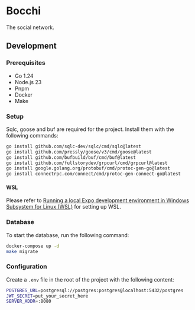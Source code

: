 # Bocchi

The social network.

## Development

### Prerequisites

- Go 1.24
- Node.js 23
- Pnpm
- Docker
- Make

### Setup

Sqlc, goose and buf are required for the project. Install them with the following commands:

```bash
go install github.com/sqlc-dev/sqlc/cmd/sqlc@latest
go install github.com/pressly/goose/v3/cmd/goose@latest
go install github.com/bufbuild/buf/cmd/buf@latest
go install github.com/fullstorydev/grpcurl/cmd/grpcurl@latest
go install google.golang.org/protobuf/cmd/protoc-gen-go@latest
go install connectrpc.com/connect/cmd/protoc-gen-connect-go@latest
```

#### WSL

Please refer to [Running a local Expo development environment in Windows Subsystem for Linux (WSL)](https://github.com/expo/fyi/blob/main/wsl.md) for setting up WSL.

### Database

To start the database, run the following command:

```bash
docker-compose up -d
make migrate
```

### Configuration

Create a `.env` file in the root of the project with the following content:

```bash
POSTGRES_URL=postgresql://postgres:postgres@localhost:5432/postgres
JWT_SECRET=put_your_secret_here
SERVER_ADDR=:8080
```
